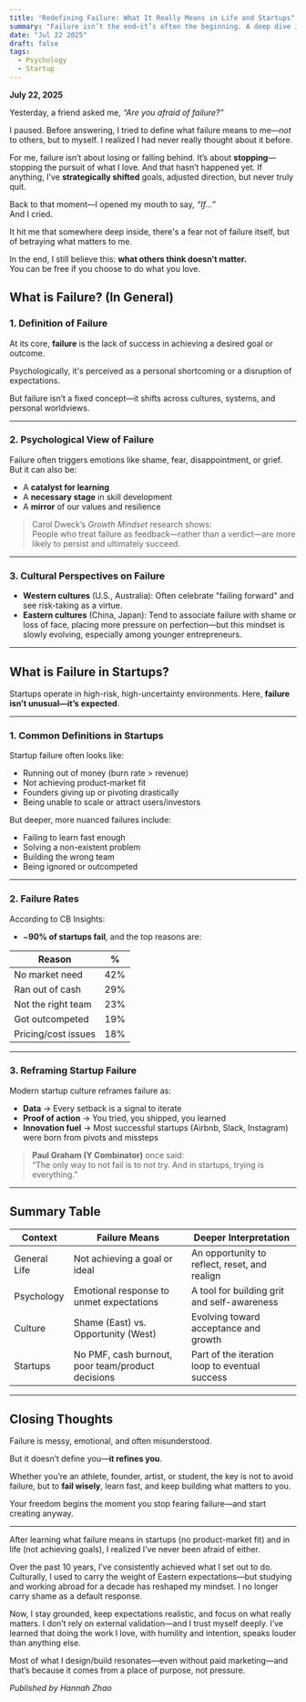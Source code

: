 ```yaml
---
title: "Redefining Failure: What It Really Means in Life and Startups"
summary: "Failure isn’t the end—it’s often the beginning. A deep dive into the psychology, culture, and startup realities of failure, and how we can reframe it to grow."
date: "Jul 22 2025"
draft: false
tags:
  - Psychology
  - Startup
---
```

**July 22, 2025**

Yesterday, a friend asked me, *“Are you afraid of failure?”*

I paused. Before answering, I tried to define what failure means to me—*not* to others, but to myself. I realized I had never really thought about it before.

For me, failure isn’t about losing or falling behind. It’s about **stopping**—stopping the pursuit of what I love. And that hasn’t happened yet. If anything, I’ve **strategically shifted** goals, adjusted direction, but never truly quit.

Back to that moment—I opened my mouth to say, *“If…”*  
And I cried.

It hit me that somewhere deep inside, there's a fear not of failure itself, but of betraying what matters to me.

In the end, I still believe this: **what others think doesn’t matter.**  
You can be free if you choose to do what you love.

## What is Failure? (In General)

### 1. Definition of Failure

At its core, **failure** is the lack of success in achieving a desired goal or outcome.

Psychologically, it's perceived as a personal shortcoming or a disruption of expectations.

But failure isn’t a fixed concept—it shifts across cultures, systems, and personal worldviews.

---

### 2. Psychological View of Failure

Failure often triggers emotions like shame, fear, disappointment, or grief. But it can also be:

- A **catalyst for learning**
- A **necessary stage** in skill development
- A **mirror** of our values and resilience

> Carol Dweck’s *Growth Mindset* research shows:  
> People who treat failure as feedback—rather than a verdict—are more likely to persist and ultimately succeed.

---

### 3. Cultural Perspectives on Failure

- **Western cultures** (U.S., Australia): Often celebrate "failing forward" and see risk-taking as a virtue.
- **Eastern cultures** (China, Japan): Tend to associate failure with shame or loss of face, placing more pressure on perfection—but this mindset is slowly evolving, especially among younger entrepreneurs.

---

## What is Failure in Startups?

Startups operate in high-risk, high-uncertainty environments. Here, **failure isn’t unusual—it’s expected**.

---

### 1. Common Definitions in Startups

Startup failure often looks like:

- Running out of money (burn rate > revenue)
- Not achieving product-market fit
- Founders giving up or pivoting drastically
- Being unable to scale or attract users/investors

But deeper, more nuanced failures include:

- Failing to learn fast enough
- Solving a non-existent problem
- Building the wrong team
- Being ignored or outcompeted

---

### 2. Failure Rates

According to CB Insights:

- ~**90% of startups fail**, and the top reasons are:

| Reason                     | %   |
|---------------------------|-----|
| No market need            | 42% |
| Ran out of cash           | 29% |
| Not the right team        | 23% |
| Got outcompeted           | 19% |
| Pricing/cost issues       | 18% |

---

### 3. Reframing Startup Failure

Modern startup culture reframes failure as:

- **Data** → Every setback is a signal to iterate
- **Proof of action** → You tried, you shipped, you learned
- **Innovation fuel** → Most successful startups (Airbnb, Slack, Instagram) were born from pivots and missteps

> **Paul Graham (Y Combinator)** once said:  
> “The only way to not fail is to not try. And in startups, trying is everything.”

---

## Summary Table

| Context      | Failure Means                                    | Deeper Interpretation                         |
|--------------|--------------------------------------------------|-----------------------------------------------|
| General Life | Not achieving a goal or ideal                    | An opportunity to reflect, reset, and realign |
| Psychology   | Emotional response to unmet expectations         | A tool for building grit and self-awareness   |
| Culture      | Shame (East) vs. Opportunity (West)              | Evolving toward acceptance and growth         |
| Startups     | No PMF, cash burnout, poor team/product decisions| Part of the iteration loop to eventual success|

---

## Closing Thoughts

Failure is messy, emotional, and often misunderstood.

But it doesn’t define you—**it refines you**.

Whether you’re an athlete, founder, artist, or student, the key is not to avoid failure, but to **fail wisely**, learn fast, and keep building what matters to you.

Your freedom begins the moment you stop fearing failure—and start creating anyway.

---

After learning what failure means in startups (no product-market fit) and in life (not achieving goals), I realized I’ve never been afraid of either.

Over the past 10 years, I’ve consistently achieved what I set out to do. Culturally, I used to carry the weight of Eastern expectations—but studying and working abroad for a decade has reshaped my mindset. I no longer carry shame as a default response.

Now, I stay grounded, keep expectations realistic, and focus on what really matters. I don’t rely on external validation—and I trust myself deeply.
I’ve learned that doing the work I love, with humility and intention, speaks louder than anything else.

Most of what I design/build resonates—even without paid marketing—and that’s because it comes from a place of purpose, not pressure.


*Published by Hannah Zhao*
